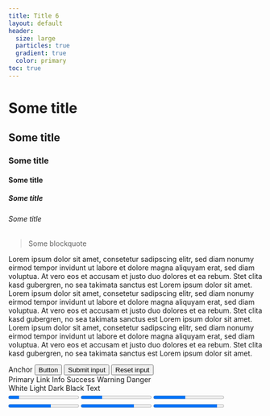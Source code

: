 ```yaml
---
title: Title 6
layout: default
header:
  size: large
  particles: true
  gradient: true
  color: primary
toc: true
---
```


<div id="tab1" class="tab-content">
<h1>Some title</h1>
<h2>Some title</h2>
<h3>Some title</h3>
<h4>Some title</h4>
<h5>Some title</h5>
<h6>Some title</h6>
<blockquote>Some blockquote</blockquote>
<p>Lorem ipsum dolor sit amet, consetetur sadipscing elitr, sed diam nonumy eirmod tempor invidunt ut labore et dolore magna aliquyam erat, sed diam voluptua. At vero eos et accusam et justo duo dolores et ea rebum. Stet clita kasd gubergren, no sea takimata sanctus est Lorem ipsum dolor sit amet. Lorem ipsum dolor sit amet, consetetur sadipscing elitr, sed diam nonumy eirmod tempor invidunt ut labore et dolore magna aliquyam erat, sed diam voluptua. At vero eos et accusam et justo duo dolores et ea rebum. Stet clita kasd gubergren, no sea takimata sanctus est Lorem ipsum dolor sit amet. Lorem ipsum dolor sit amet, consetetur sadipscing elitr, sed diam nonumy eirmod tempor invidunt ut labore et dolore magna aliquyam erat, sed diam voluptua. At vero eos et accusam et justo duo dolores et ea rebum. Stet clita kasd gubergren, no sea takimata sanctus est Lorem ipsum dolor sit amet.
</p>

</div>
<div id="tab2" class="content tab-content">
<a class="button">Anchor</a>
<button class="button">Button</button>
<input class="button" type="submit" value="Submit input">
<input class="button" type="reset" value="Reset input">
</div>
<div id="tab3" class="content tab-content">
<a class="button is-primary">Primary</a>
<a class="button is-link">Link</a>
<a class="button is-info">Info</a>
<a class="button is-success">Success</a>
<a class="button is-warning">Warning</a>
<a class="button is-danger">Danger</a>
</div>
<div id="tab4" class="content tab-content">
<a class="button is-white">White</a>
<a class="button is-light">Light</a>
<a class="button is-dark">Dark</a>
<a class="button is-black">Black</a>
<a class="button is-text">Text</a>
</div>

<div class="content tab-content">
        <progress class="progress is-primary" value="15" max="100">15%</progress>
        <progress class="progress is-link" value="30" max="100">30%</progress>
        <progress class="progress is-info" value="45" max="100">45%</progress>
        <progress class="progress is-success" value="60" max="100">60%</progress>
        <progress class="progress is-warning" value="75" max="100">75%</progress>
        <progress class="progress is-danger" value="90" max="100">90%</progress>
</div>
